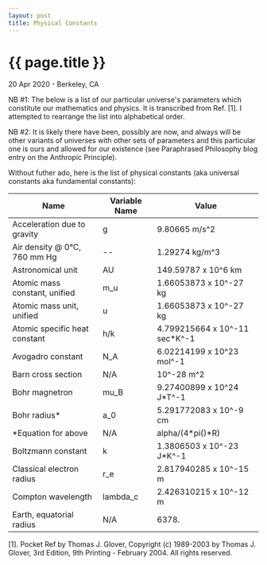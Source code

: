 ```yaml
---
layout: post
title: Physical Constants
---
```


{{ page.title }}
================

<p class="meta">20 Apr 2020 - Berkeley, CA</p>

NB #1: The below is a list of our particular universe's parameters which constitute our mathematics and physics. It is transcribed from Ref. [1]. I attempted to rearrange the list into alphabetical order.

NB #2: It is likely there have been, possibly are now, and always will be other variants of universes with other sets of parameters and this particular one is ours and allowed for our existence (see Paraphrased Philosophy blog entry on the Anthropic Principle).

Without futher ado, here is the list of physical constants (aka universal constants aka fundamental constants):

| Name | Variable Name | Value |
| --- | --- | --- |
| Acceleration due to gravity | g | 9.80665 m/s^2 |
| Air density @ 0°C, 760 mm Hg | -- | 1.29274 kg/m^3 |
| Astronomical unit | AU | 149.59787 x 10^6 km |
| Atomic mass constant, unified | m_u | 1.66053873 x 10^-27 kg |
| Atomic mass unit, unified | u | 1.66053873 x 10^-27 kg |
| Atomic specific heat constant | h/k | 4.799215664 x 10^-11 sec*K^-1 |
| Avogadro constant | N_A | 6.02214199 x 10^23 mol^-1 |
| Barn cross section | N/A | 10^-28 m^2 |
| Bohr magnetron | mu_B | 9.27400899 x 10^24 J*T^-1 |
| Bohr radius* | a_0 | 5.291772083 x 10^-9 cm |
| *Equation for above | N/A | alpha/(4*pi()*R) |
| Boltzmann constant | k | 1.3806503 x 10^-23 J*K^-1 |
| Classical electron radius | r_e | 2.817940285 x 10^-15 m |
| Compton wavelength | lambda_c | 2.426310215 x 10^-12 m |
| Earth, equatorial radius | N/A | 6378.

[1]. Pocket Ref by Thomas J. Glover, Copyright (c) 1989-2003 by Thomas J. Glover, 3rd Edition, 9th Printing - February 2004. All rights reserved.
